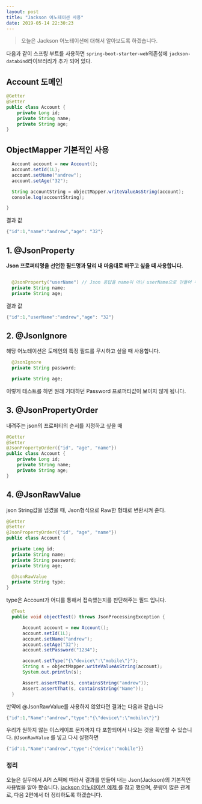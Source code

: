 ```yaml
---
layout: post
title: "Jackson 어노테이션 사용"
date: 2019-05-14 22:30:23
---
```


> 오늘은 Jackson 어노테이션에 대해서 알아보도록 하겠습니다.

다음과 같이 스프링 부트를 사용하면 `spring-boot-starter-web`의존성에 `jackson-databind`라이브러리가 추가 되어 있다.



## Account 도메인

```java
@Getter
@Setter
public class Account {
    private Long id;
    private String name;
    private String age;
}
```

## ObjectMapper 기본적인 사용

```java
  Account account = new Account();
  account.setId(1L);
  account.setName("andrew");
  account.setAge("32");

  String accountString = objectMapper.writeValueAsString(account);
  console.log(accountString);

}
```

결과 값

```java
{"id":1,"name":"andrew","age": "32"}
```

## 1. @JsonProperty

**Json 프로퍼티명을 선언한 필드명과 달리 내 마음대로 바꾸고 싶을 때 사용합니다.**

```java

  @JsonProperty("userName") // Json 응답을 name이 아닌 userName으로 만들어 주고 싶을 때
  private String name;
  private String age;

```

결과 값

```java
{"id":1,"userName":"andrew","age": "32"}
```

## 2. @JsonIgnore

해당 어노테이션은 도메인의 특정 필드를 무시하고 싶을 때 사용합니다.

```java
  @JsonIgnore
  private String password;

  private String age;
```

이렇게 테스트를 하면 원래 기대하던 Password 프로퍼티값이 보이지 않게 됩니다.

## 3. @JsonPropertyOrder

내려주는 json의 프로퍼티의 순서를 지정하고 싶을 때

```java
@Getter
@Setter
@JsonPropertyOrder({"id", "age", "name"})
public class Account {
    private Long id;
    private String name;
    private String age;
}
```

## 4. @JsonRawValue

json String값을 넘겼을 때, Json형식으로 Raw한 형태로 변환시켜 준다.

```java
@Getter
@Setter
@JsonPropertyOrder({"id", "age", "name"})
public class Account {

  private Long id;
  private String name;
  private String password;
  private String age;

  @JsonRawValue
  private String type;
}
```

type은 Account가 어디를 통해서 접속했는지를 판단해주는 필드 입니다.

```java
  @Test
  public void objectTest() throws JsonProcessingException {

      Account account = new Account();
      account.setId(1L);
      account.setName("andrew");
      account.setAge("32");
      account.setPassword("1234");

      account.setType("{\"device\":\"mobile\"}");
      String s = objectMapper.writeValueAsString(account);
      System.out.println(s);

      Assert.assertThat(s, containsString("andrew"));
      Assert.assertThat(s, containsString("Name"));
  }
```

만약에 @JsonRawValue를 사용하지 않았다면 결과는 다음과 같습니다

```java
{"id":1,"Name":"andrew","type":"{\"device\":\"mobile\"}"}
```

우리가 원하지 않는 이스케이프 문자까지 다 포함되어서 나오는 것을 확인할 수 있습니다. `@JsonRawValue` 를 넣고 다시 실행하면

```java
{"id":1,"Name":"andrew","type":{"device":"mobile"}}
```

### 정리

오늘은 실무에서 API 스펙에 따라서 결과를 만들어 내는 Json(Jackson)의 기본적인 사용법을 알아 봤습니다. [jackson 어노테이션 예제 ](https://www.baeldung.com/jackson-annotations) 를 참고 했으며, 분량이 많은 관계로, 다음 2편에서 더 정리하도록 하겠습니다.
